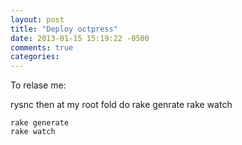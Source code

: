 ```yaml
---
layout: post
title: "Deploy octpress"
date: 2013-01-15 15:19:22 -0500
comments: true
categories:
---
```

To relase me:

rysnc then at my root fold do rake genrate rake watch

```
rake generate
rake watch
```
